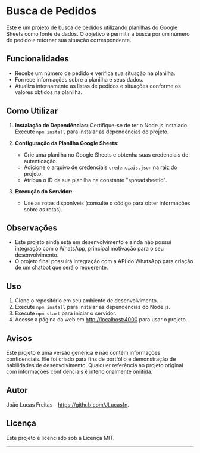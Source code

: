 # Busca de Pedidos

Este é um projeto de busca de pedidos utilizando planilhas do Google Sheets como fonte de dados. O objetivo é permitir a busca por um número de pedido e retornar sua situação correspondente.

## Funcionalidades

- Recebe um número de pedido e verifica sua situação na planilha.
- Fornece informações sobre a planilha e seus dados.
- Atualiza internamente as listas de pedidos e situações conforme os valores obtidos na planilha.

## Como Utilizar

1. **Instalação de Dependências:** 
   Certifique-se de ter o Node.js instalado. Execute `npm install` para instalar as dependências do projeto.

2. **Configuração da Planilha Google Sheets:** 
   - Crie uma planilha no Google Sheets e obtenha suas credenciais de autenticação.
   - Adicione o arquivo de credenciais `credenciais.json` na raiz do projeto.
   - Atribua o ID da sua planilha na constante "spreadsheetId".

3. **Execução do Servidor:** 
   - Use as rotas disponíveis (consulte o código para obter informações sobre as rotas).

## Observações

- Este projeto ainda está em desenvolvimento e ainda não possui integração com o WhatsApp, principal motivação para o seu desenvolvimento.
- O projeto final possuirá integração com a API do WhatsApp para criação de um chatbot que será o requerente.

## Uso

1. Clone o repositório em seu ambiente de desenvolvimento.
2. Execute `npm install` para instalar as dependências do Node.js.
3. Execute `npm start` para iniciar o servidor.
4. Acesse a página da web em [http://localhost:4000](http://localhost:4000) para usar o projeto.

## Avisos
Este projeto é uma versão genérica e não contém informações confidenciais. Ele foi criado para fins de portfólio e demonstração de habilidades de desenvolvimento. Qualquer referência ao projeto original com informações confidenciais é intencionalmente omitida.

## Autor
João Lucas Freitas - https://github.com/JLucasfn.

## Licença
Este projeto é licenciado sob a Licença MIT.

---
